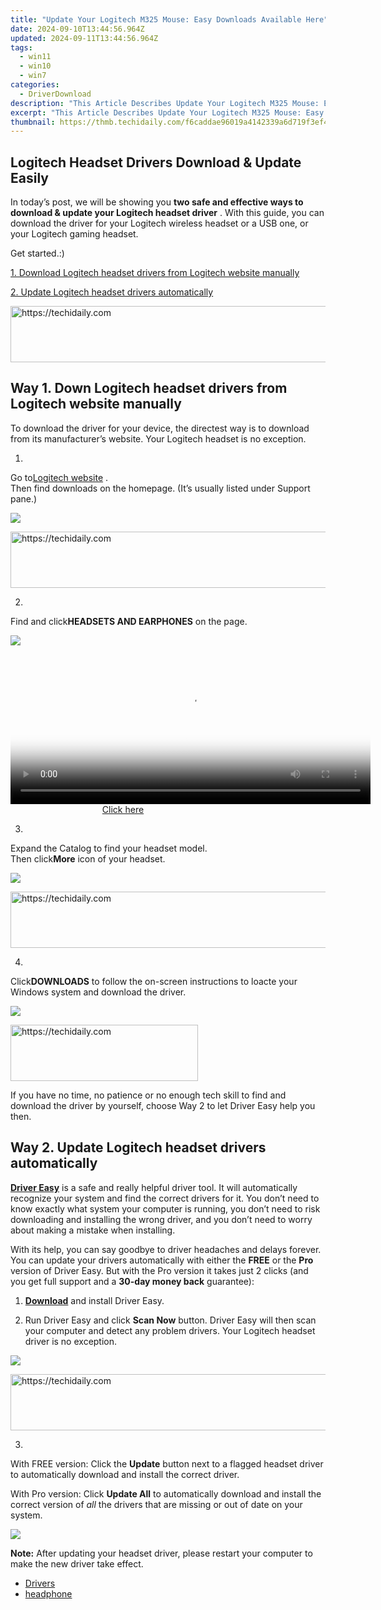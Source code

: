 ```yaml
---
title: "Update Your Logitech M325 Mouse: Easy Downloads Available Here"
date: 2024-09-10T13:44:56.964Z
updated: 2024-09-11T13:44:56.964Z
tags:
  - win11
  - win10
  - win7
categories:
  - DriverDownload
description: "This Article Describes Update Your Logitech M325 Mouse: Easy Downloads Available Here"
excerpt: "This Article Describes Update Your Logitech M325 Mouse: Easy Downloads Available Here"
thumbnail: https://thmb.techidaily.com/f6caddae96019a4142339a6d719f3ef49075dd557e8c99c8c7fa75aee528315d.jpg
---
```


## Logitech Headset Drivers Download & Update Easily

In today’s post, we will be showing you   **two safe and effective ways to download & update your Logitech headset driver**  . With this guide, you can download the driver for your Logitech wireless headset or a USB one, or your Logitech gaming headset.

Get started.:)

[1. Download Logitech headset drivers from Logitech website manually](https://tools.techidaily.com/drivereasy/download/)

[2. Update Logitech headset drivers automatically](https://tools.techidaily.com/drivereasy/download/)





<!-- affiliate ads begin -->
<a href="https://appsumo.8odi.net/c/5597632/2118304/7443" target="_top" id="2118304">
  <img src="//a.impactradius-go.com/display-ad/7443-2118304" border="0" alt="https://techidaily.com" width="600" height="90"/>
</a>
<img height="0" width="0" src="https://appsumo.8odi.net/i/5597632/2118304/7443" style="position:absolute;visibility:hidden;" border="0" />
<!-- affiliate ads end -->




## Way 1\. Down Logitech headset drivers from Logitech website manually

 To download the driver for your device, the directest way is to download from its manufacturer’s website. Your Logitech headset is no exception.

 1)  

 Go to[Logitech website](http://www.logitech.com/en-us) .  
 Then find downloads on the homepage. (It’s usually listed under Support pane.)

![](https://images.drivereasy.com/wp-content/uploads/2017/08/img_5981950405b27.png)





<!-- affiliate ads begin -->
<a href="https://appsumo.8odi.net/c/5597632/2137413/7443" target="_top" id="2137413">
  <img src="//a.impactradius-go.com/display-ad/7443-2137413" border="0" alt="https://techidaily.com" width="728" height="90"/>
</a>
<img height="0" width="0" src="https://appsumo.8odi.net/i/5597632/2137413/7443" style="position:absolute;visibility:hidden;" border="0" />
<!-- affiliate ads end -->




 2)  

 Find and click**HEADSETS AND EARPHONES** on the page.

![](https://images.drivereasy.com/wp-content/uploads/2017/08/img_59819528446dc.png)





<!-- affiliate ads begin -->
<span id="1983582">
					<video width="576" height="240" style="cursor:pointer"
           poster="//a.impactradius-go.com/display-clicktoplayimage/1983582.png"
           onclick="if(!this.playClicked){this.play();this.setAttribute('controls',true);this.playClicked=true;}">
	   <source src="//a.impactradius-go.com/display-ad/22993-1983582">
	   <img src="//a.impactradius-go.com/display-clicktoplayimage/1983582.png" style="border: none; height: 100%; width: 100%; object-fit: contain">
	</video>
	<div style="width:360px;text-align:center"><a href="javascript:window.open(decodeURIComponent('https%3A%2F%2Fhomestyler.sjv.io%2Fc%2F5597632%2F1983582%2F22993'), '_blank');void(0);">Click here</a></div>
</span>
<img height="0" width="0" src="https://imp.pxf.io/i/5597632/1983582/22993" style="position:absolute;visibility:hidden;" border="0" />
<!-- affiliate ads end -->




 3)  

 Expand the Catalog to find your headset model.  
 Then click**More** icon of your headset.

![](https://images.drivereasy.com/wp-content/uploads/2017/08/img_598195e29f241.jpg)





<!-- affiliate ads begin -->
<a href="https://appsumo.8odi.net/c/5597632/2123731/7443" target="_top" id="2123731">
  <img src="//a.impactradius-go.com/display-ad/7443-2123731" border="0" alt="https://techidaily.com" width="728" height="90"/>
</a>
<img height="0" width="0" src="https://appsumo.8odi.net/i/5597632/2123731/7443" style="position:absolute;visibility:hidden;" border="0" />
<!-- affiliate ads end -->




 4)  

 Click**DOWNLOADS** to follow the on-screen instructions to loacte your Windows system and download the driver.

 ![](https://images.drivereasy.com/wp-content/uploads/2017/08/img_598197284e6ac.png)





<!-- affiliate ads begin -->
<a href="https://25home.pxf.io/c/5597632/2123477/16836" target="_top" id="2123477">
  <img src="//a.impactradius-go.com/display-ad/16836-2123477" border="0" alt="https://techidaily.com" width="300" height="90"/>
</a>
<img height="0" width="0" src="https://25home.pxf.io/i/5597632/2123477/16836" style="position:absolute;visibility:hidden;" border="0" />
<!-- affiliate ads end -->




 If you have no time, no patience or no enough tech skill to find and download the driver by yourself, choose Way 2 to let Driver Easy help you then.

## Way 2\. Update Logitech headset drivers automatically

**[Driver Easy](https://tools.techidaily.com/drivereasy/download/)**  is a safe and really helpful driver tool. It  will automatically recognize your system and find the correct drivers for it. You don’t need to know exactly what system your computer is running, you don’t need to risk downloading and installing the wrong driver, and you don’t need to worry about making a mistake when installing.

 With its help, you can say goodbye to driver headaches and delays forever. You can update your drivers automatically with either the **FREE**  or the **Pro**  version of Driver Easy. But with the Pro version it takes just 2 clicks (and you get full support and a **30-day money back** guarantee):

 1) **[Download](https://tools.techidaily.com/drivereasy/download/)**   and install Driver Easy.

 2) Run Driver Easy and click **Scan Now**   button. Driver Easy will then scan your computer and detect any problem drivers. Your Logitech headset driver is no exception.

![](https://images.drivereasy.com/wp-content/uploads/2017/08/img_5981786113621.jpg)





<!-- affiliate ads begin -->
<a href="https://appsumo.8odi.net/c/5597632/2129738/7443" target="_top" id="2129738">
  <img src="//a.impactradius-go.com/display-ad/7443-2129738" border="0" alt="https://techidaily.com" width="728" height="90"/>
</a>
<img height="0" width="0" src="https://appsumo.8odi.net/i/5597632/2129738/7443" style="position:absolute;visibility:hidden;" border="0" />
<!-- affiliate ads end -->




 3)

 With FREE version: Click the **Update**  button next to a flagged headset driver to automatically download and install the correct driver.

With Pro version: Click **Update All**  to automatically download and install the correct version of _all_  the drivers that are missing or out of date on your system.

![](https://images.drivereasy.com/wp-content/uploads/2017/08/img_59819bc4361fa.jpg)

**Note:** After updating your headset driver, please restart your computer to make the new driver take effect.

* [Drivers](https://tools.techidaily.com/drivereasy/download/)
* [headphone](https://tools.techidaily.com/drivereasy/download/)

<ins class="adsbygoogle"
     style="display:block"
     data-ad-format="autorelaxed"
     data-ad-client="ca-pub-7571918770474297"
     data-ad-slot="1223367746"></ins>



<ins class="adsbygoogle"
     style="display:block"
     data-ad-client="ca-pub-7571918770474297"
     data-ad-slot="8358498916"
     data-ad-format="auto"
     data-full-width-responsive="true"></ins>










